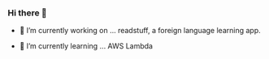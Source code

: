 ### Hi there 👋

- 🔭 I’m currently working on ...
readstuff, a foreign language learning app.

- 🌱 I’m currently learning ...
AWS Lambda

<!--
**wbjohn/wbjohn** is a ✨ _special_ ✨ repository because its `README.md` (this file) appears on your GitHub profile.

Here are some ideas to get you started:

- 🤔 I’m looking for help with ...
- 💬 Ask me about ...
- 📫 How to reach me: ...
- ⚡ Fun fact: ...
-->
